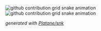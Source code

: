![github contribution grid snake animation](https://raw.githubusercontent.com/altokarev/bio/output/github-contribution-grid-snake-dark.svg#gh-dark-mode-only)![github contribution grid snake animation](https://raw.githubusercontent.com/altokarev/bio/output/github-contribution-grid-snake.svg#gh-light-mode-only)

_generated with [Platane/snk](https://github.com/Platane/snk)_
